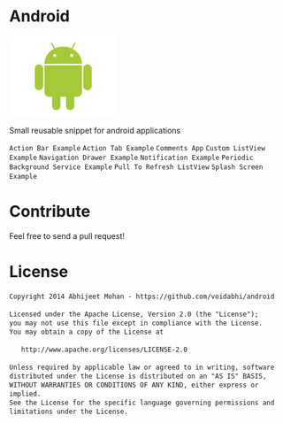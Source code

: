 Android
=======

![Android](https://github.com/voidabhi/android/blob/master/andy.jpg)

Small reusable snippet for android applications

`Action Bar Example`
`Action Tab Example`
`Comments App`
`Custom ListView Example` 
`Navigation Drawer Example`
`Notification Example`
`Periodic Background Service Example`
`Pull To Refresh ListView`
`Splash Screen Example`

Contribute
========

Feel free to send a pull request!

License
=======

```
Copyright 2014 Abhijeet Mohan - https://github.com/voidabhi/android

Licensed under the Apache License, Version 2.0 (the "License");
you may not use this file except in compliance with the License.
You may obtain a copy of the License at

   http://www.apache.org/licenses/LICENSE-2.0

Unless required by applicable law or agreed to in writing, software
distributed under the License is distributed on an "AS IS" BASIS,
WITHOUT WARRANTIES OR CONDITIONS OF ANY KIND, either express or implied.
See the License for the specific language governing permissions and
limitations under the License.
```
